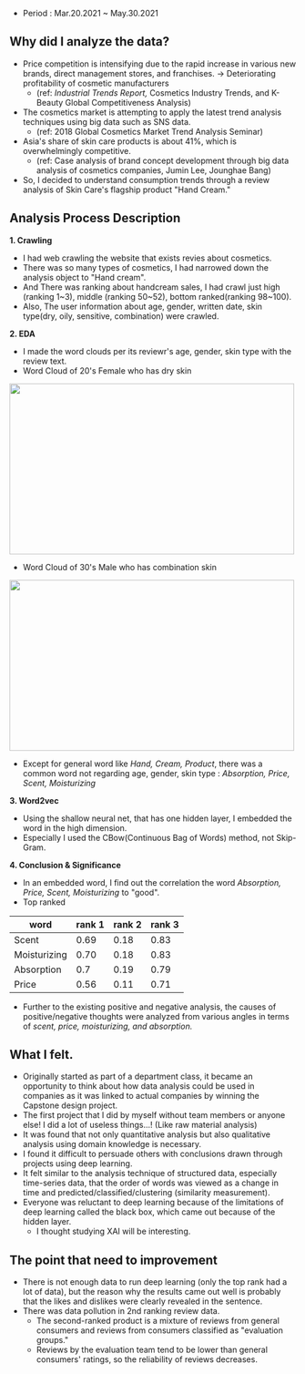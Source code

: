 
- Period : Mar.20.2021 ~ May.30.2021

## Why did I analyze the data?
- Price competition is intensifying due to the rapid increase in various new brands, direct management stores, and franchises. -> Deteriorating profitability of cosmetic manufacturers
  - (ref: *Industrial Trends Report,* Cosmetics Industry Trends, and K-Beauty Global Competitiveness Analysis)
- The cosmetics market is attempting to apply the latest trend analysis techniques using big data such as SNS data.
  - (ref: 2018 Global Cosmetics Market Trend Analysis Seminar)
- Asia's share of skin care products is about 41%, which is overwhelmingly competitive.
  - (ref: Case analysis of brand concept development through big data analysis of cosmetics companies, Jumin Lee, Jounghae Bang)
- So, I decided to understand consumption trends through a review analysis of Skin Care's flagship product "Hand Cream."

## Analysis Process Description 
**1. Crawling**
- I had web crawling the website that exists revies about cosmetics.
- There was so many types of cosmetics, I had narrowed down the analysis object to "Hand cream".
- And There was ranking about handcream sales, I had crawl just high (ranking 1\~3), middle (ranking 50\~52), bottom ranked(ranking 98\~100).
- Also, The user information about age, gender, written date, skin type(dry, oily, sensitive, combination) were crawled. 

**2. EDA**
- I made the word clouds per its reviewr's age, gender, skin type with the review text.
- Word Cloud of 20's Female who has dry skin 
<img src="https://user-images.githubusercontent.com/102137580/160996581-9ce11c26-2d42-476e-b778-1a0a57b8d566.png" width="500" height="300">

- Word Cloud of  30's Male who has combination skin 
<img src="https://user-images.githubusercontent.com/102137580/160998036-8a6e8de1-45b3-4638-812d-b50dc798853f.png" width="500" height="300">

- Except for general word like *Hand, Cream, Product*, there was a common word not regarding age, gender, skin type : *Absorption, Price, Scent, Moisturizing*


**3. Word2vec**
- Using the shallow neural net, that has one hidden layer, I embedded the word in the high dimension.
- Especially I used the CBow(Continuous Bag of Words) method, not Skip-Gram.

**4. Conclusion & Significance**
- In an embedded word, I find out the correlation the word *Absorption, Price, Scent, Moisturizing* to "good".
- Top ranked

| word | rank 1 | rank 2 | rank 3 |
| ---- | ------ | ------ | ------ |
| Scent | 0.69 | 0.18 | 0.83 |
| Moisturizing | 0.70 | 0.18 | 0.83 |
| Absorption | 0.7 | 0.19 | 0.79 |
| Price | 0.56 | 0.11 | 0.71 |

- Further to the existing positive and negative analysis, the causes of positive/negative thoughts were analyzed from various angles in terms of *scent, price, moisturizing, and absorption.*

## What I felt.
- Originally started as part of a department class, it became an opportunity to think about how data analysis could be used in companies as it was linked to actual companies by winning the Capstone design project.
- The first project that I did by myself without team members or anyone else! I did a lot of useless things...! (Like raw material analysis)
- It was found that not only quantitative analysis but also qualitative analysis using domain knowledge is necessary.
- I found it difficult to persuade others with conclusions drawn through projects using deep learning.
- It felt similar to the analysis technique of structured data, especially time-series data, that the order of words was viewed as a change in time and predicted/classified/clustering (similarity measurement).
- Everyone was reluctant to deep learning because of the limitations of deep learning called the black box, which came out because of the hidden layer.
  - I thought studying XAI will be interesting.

## The point that need to improvement
- There is not enough data to run deep learning (only the top rank had a lot of data), but the reason why the results came out well is probably that the likes and dislikes were clearly revealed in the sentence.
- There was data pollution in 2nd ranking review data.
  - The second-ranked product is a mixture of reviews from general consumers and reviews from consumers classified as "evaluation groups."
  - Reviews by the evaluation team tend to be lower than general consumers' ratings, so the reliability of reviews decreases.

